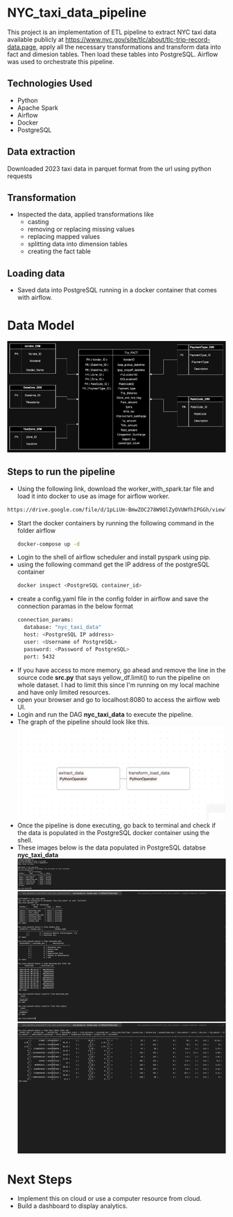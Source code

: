 # NYC_taxi_data_pipeline
This project is an implementation of ETL pipeline to extract NYC taxi data available publicly at https://www.nyc.gov/site/tlc/about/tlc-trip-record-data.page, apply all the necessary transformations and transform data into fact and dimesion tables. Then load these tables into PostgreSQL. Airflow was used to orchestrate this pipeline.

## Technologies Used
- Python
- Apache Spark
- Airflow
- Docker
- PostgreSQL

## Data extraction
Downloaded 2023 taxi data in parquet format from the url using python requests 

## Transformation
- Inspected the data, applied transformations like
    - casting
    - removing or replacing missing values
    - replacing mapped values
    - splitting data into dimension tables
    - creating the fact table
  
## Loading data
- Saved data into PostgreSQL running in a docker container that comes with airflow.

# Data Model
![Alt Datamodel](https://github.com/DSK2012/NYC_taxi_data_pipeline/blob/main/data_model.jpg)

## Steps to run the pipeline
- Using the following link, download the worker_with_spark.tar file and load it into docker to use as image for airflow worker.
```bash
https://drive.google.com/file/d/1pLiUm-BmwZOC278W9QlZyOVUWfhIPGGh/view?usp=drive_link
```
- Start the docker containers by running the following command in the folder airflow
    ```bash
    docker-compose up -d
    ```
- Login to the shell of airflow scheduler and install pyspark using pip.
- using the following command get the IP address of the postgreSQL container
  ```bash
  docker inspect <PostgreSQL container_id>
  ```
- create a config.yaml file in the config folder in airflow and save the connection paramas in the below format
  ```bash
  connection_params:
    database: "nyc_taxi_data"
    host: <PostgreSQL IP address>
    user: <Username of PostgreSQL>
    password: <Password of PostgreSQL>
    port: 5432
  ```
- If you have access to more memory, go ahead and remove the line in the source code **src.py** that says yellow_df.limit() to run the pipeline on whole dataset. I had to limit this since I'm running on my local machine and have only limited resources.
- open your browser and go to localhost:8080 to access the airflow web UI.
- Login and run the DAG **nyc_taxi_data** to execute the pipeline.
- The graph of the pipeline should look like this.
  ![Alt airflow pipeline](https://github.com/DSK2012/NYC_taxi_data_pipeline/blob/main/images/airflow_pipeline.jpeg)
- Once the pipeline is done executing, go back to terminal and check if the data is populated in the PostgreSQL docker container using the shell.
- These images below is the data populated in PostgreSQL databse **nyc_taxi_data**
  ![Alt tables](https://github.com/DSK2012/NYC_taxi_data_pipeline/blob/main/images/tables.jpeg)
  ![Alt table_data](https://github.com/DSK2012/NYC_taxi_data_pipeline/blob/main/images/table_data.jpeg)
  ![Alt fact_table](https://github.com/DSK2012/NYC_taxi_data_pipeline/blob/main/images/fact_table.jpeg)
# Next Steps
- Implement this on cloud or use a computer resource from cloud.
- Build a dashboard to display analytics.
